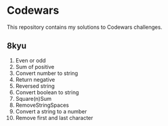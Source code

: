 # Codewars

This repository contains my solutions to Codewars challenges.

## 8kyu

1. Even or odd
2. Sum of positive
3. Convert number to string
4. Return negative
5. Reversed string
6. Convert boolean to string
7. Square(n)Sum
8. RemoveStringSpaces
9. Convert a string to a number
10. Remove first and last character
